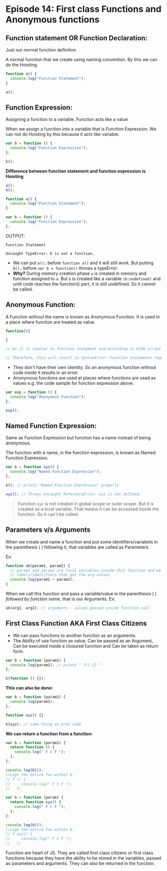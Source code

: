 # Episode 14: First class Functions and Anonymous functions

## Function statement OR Function Declaration:

Just our normal function definition

A normal function that we create using naming convention. By this we can do the Hoisting.

```javascript
function a() {
  console.log("Function Statement");
}

a();
```

## Function Expression:

Assigning a function to a variable. Function acts like a value

When we assign a function into a variable that is Function Expression. We can not do Hoisting by this because it acts like variable.

```javascript
var b = function () {
  console.log("Function Expression");
};

b();
```

**Difference between function statement and function expression is Hoisting**

```javascript
a();
b();

function a() {
  console.log("Function Statement");
}

var b = function () {
  console.log("Function Expression");
};
```

OUTPUT:

    Function Statement

    Uncaught TypeError: b is not a function.

- We can put `a();` before `function a()` and it will still work. But putting `b();` before `var b = function()` throws a typeError.
- **Why?** During memory creation phase `a` is created in memory and function assigned to `a`. But `b` is created like a variable `(b:undefined)` and until code reaches the function() part, it is still undefined. So it cannot be called.

## Anonymous Function:

A Function without the name is known as Anonymous Function. It is used in a place where function are treated as value.

```javascript
function(){

}

// As it is similar to function statement and According to ECMA script a function should always have a name

// Therefore, this will result in SyntaxError: Function statements require a function name.
```

- They don't have their own identity. So an anonymous function without code inside it results in an error.
- Anonymous functions are used at places where functions are used as values e.g. the code sample for function expression above.

```javascript
var exp = function () {
  console.log("Anonymous Function");
};

exp();
```

## Named Function Expression:

Same as Function Expression but function has a name instead of being anonymous.

The function with a name, in the function expression, is known as Named Function Expression.

```javascript
var b = function xyz() {
  console.log("Named Function Expression");
};

b(); // prints "Named Function Expression" properly

xyz(); // Throws Uncaught ReferenceError: xyz is not defined.
```

> Function `xyz` is not created in global scope or outer scope. But it is created as a local variable. That means it can be accessed inside the function. So it can't be called.

## Parameters v/s Arguments

When we create and name a function and put some identifiers/variabels in the parenthesis ( ) following it, that variables are called as Parameters.

Ex:

```javascript
function ab(param1, param2) {
  // param1 and param2 are local variables inside this function and we can not access it outside this function.
  // labels/identifiers that get the arg values
  console.log(param1 + param2);
}
```

When we call this function and pass a variable/value in the parenthesis ( ) _followed by function name_, that is our Arguments.
Ex:

```javascript
ab(arg1, arg2); // arguments - values passed inside function call
```

## First Class Function AKA First Class Citizens

- We can pass functions to another function as an arguments.
- The Ability of use function as value, Can be passed as an Argument, Can be executed inside a closured function and Can be taken as return form.

```javascript
var b = function (param1) {
  console.log(param1); // prints " f() {} "
};

b(function () {});
```

**This can also be done:**

```javascript
var b = function (param1) {
  console.log(param1);
};

function xyz() {}

b(xyz); // same thing as prev code
```

**We can return a function from a function:**

```javascript
var b = function (param1) {
  return function () {
    console.log(" F C F ");
  };
};

console.log(b());
//Logs the entire fxn within b.
// f () {
//     console.log(" F C F ");
//   };
```

```javascript
var b = function (param) {
  return function xyz() {
    console.log(" F C F ");
  };
};

console.log(b());
//Logs the entire fxn within b.
// f xyz() {
//     console.log(" F C F ");
//   };
```

Function are heart of JS. They are called first class citizens or first class functions because they have the ability to be stored in the variables, passed as parameters and arguments. They can also be returned in the function.
